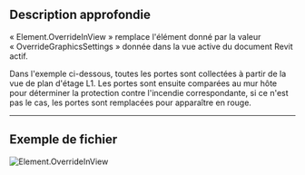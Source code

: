 ## Description approfondie
« Element.OverrideInView » remplace l'élément donné par la valeur « OverrideGraphicsSettings » donnée dans la vue active du document Revit actif.

Dans l'exemple ci-dessous, toutes les portes sont collectées à partir de la vue de plan d'étage L1. Les portes sont ensuite comparées au mur hôte pour déterminer la protection contre l'incendie correspondante, si ce n'est pas le cas, les portes sont remplacées pour apparaître en rouge.
___
## Exemple de fichier

![Element.OverrideInView](./Revit.Elements.Element.OverrideInView_img.jpg)
